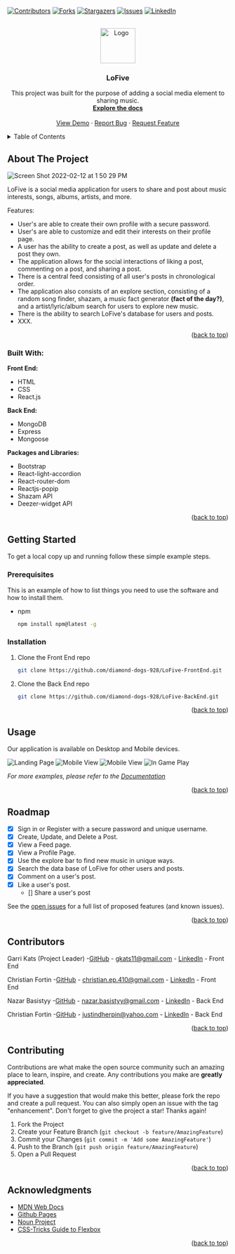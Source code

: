 <div id="top"></div>
<!--
*** Thanks for checking out the Best-README-Template. If you have a suggestion
*** that would make this better, please fork the repo and create a pull request
*** or simply open an issue with the tag "enhancement".
*** Don't forget to give the project a star!
*** Thanks again! Now go create something AMAZING! :D
-->

<!-- PROJECT SHIELDS -->
<!--
*** I'm using markdown "reference style" links for readability.
*** Reference links are enclosed in brackets [ ] instead of parentheses ( ).
*** See the bottom of this document for the declaration of the reference variables
*** for contributors-url, forks-url, etc. This is an optional, concise syntax you may use.
*** https://www.markdownguide.org/basic-syntax/#reference-style-links
-->


[![Contributors][contributors-shield]][contributors-url]
[![Forks][forks-shield]][forks-url]
[![Stargazers][stars-shield]][stars-url]
[![Issues][issues-shield]][issues-url]
[![LinkedIn][linkedin-shield]][linkedin-url]

<!-- PROJECT LOGO -->
<br />
<div align="center">
  <a href="https://github.com/diamond-dogs-928">
    <img src="" alt="Logo" width="80" height="80">
  </a>

<h3 align="center">LoFive</h3>

  <p align="center">
    This project was built for the purpose of adding a social media element to sharing music. 
    <br />
    <a href="https://github.com/diamond-dogs-928"><strong>Explore the docs</strong></a>
    <br />
    <br />
    <a href="https://github.com/diamond-dogs-928">View Demo</a>
    ·
    <a href="https://github.com/diamond-dogs-928/LoFive-FrontEnd/issues">Report Bug</a>
    ·
    <a href="https://github.com/diamond-dogs-928/LoFive-FrontEnd/issues">Request Feature</a>
  </p>
</div>

<!-- TABLE OF CONTENTS -->
<details>
  <summary>Table of Contents</summary>
  <ol>
    <li>
      <a href="#about-the-project">About The Project</a>
      <ul>
        <li><a href="#built-with">Built With</a></li>
      </ul>
    </li>
    <li>
      <a href="#getting-started">Getting Started</a>
      <ul>
        <li><a href="#prerequisites">Prerequisites</a></li>
        <li><a href="#installation">Installation</a></li>
      </ul>
    </li>
    <li><a href="#usage">Usage</a></li>
    <li><a href="#roadmap">Roadmap</a></li>
    <li><a href="#contributing">Contributing</a></li>
    <li><a href="#acknowledgments">Acknowledgments</a></li>
  </ol>
</details>

<!-- ABOUT THE PROJECT -->

## About The Project

![Screen Shot 2022-02-12 at 1 50 29 PM](https://user-images.githubusercontent.com/83780176/153724728-46b036ca-ba6d-4ec6-9eeb-47f2b70bdf85.png)

LoFive is a social media application for users to share and post about music interests, songs, albums, artists, and more.

Features:

- User's are able to create their own profile with a secure password.
- User's are able to customize and edit their interests on their profile page.
- A user has the ability to create a post, as well as update and delete a post they own.
- The application allows for the social interactions of liking a post, commenting on a post, and sharing a post.
- There is a central feed consisting of all user's posts in chronological order.
- The application also consists of an explore section, consisting of a random song finder, shazam, a music fact generator **(fact of the day?)**, and a artist/lyric/album search for users to explore new music.
- There is the ability to search LoFive's database for users and posts.
- XXX.






<p align="right">(<a href="#top">back to top</a>)</p>

### Built With:

**Front End:**
- HTML
- CSS
- React.js

**Back End:**
- MongoDB
- Express
- Mongoose

**Packages and Libraries:**
- Bootstrap
- React-light-accordion
- React-router-dom
- Reactjs-popip
- Shazam API
- Deezer-widget API

<p align="right">(<a href="#top">back to top</a>)</p>

<!-- GETTING STARTED -->

## Getting Started

To get a local copy up and running follow these simple example steps.

### Prerequisites

This is an example of how to list things you need to use the software and how to install them.

- npm
  ```sh
  npm install npm@latest -g
  ```

### Installation

1. Clone the Front End repo
   ```sh
   git clone https://github.com/diamond-dogs-928/LoFive-FrontEnd.git
   ```
2. Clone the Back End repo
   ```sh
   git clone https://github.com/diamond-dogs-928/LoFive-BackEnd.git
   ```


<p align="right">(<a href="#top">back to top</a>)</p>

<!-- USAGE EXAMPLES -->

## Usage

Our application is available on Desktop and Mobile devices. 

![Landing Page](./images/landingPage.png)
![Mobile View](./images/mobileView.png)
![Mobile View](./images/scoreBoard.png)
![In Game Play](./images/inGame.png)

_For more examples, please refer to the [Documentation](https://github.com/diamond-dogs-928)_

<p align="right">(<a href="#top">back to top</a>)</p>

<!-- ROADMAP -->

## Roadmap

- [x] Sign in or Register with a secure password and unique username.
- [x] Create, Update, and Delete a Post.
- [x] View a Feed page.
- [x] View a Profile Page.
- [x] Use the explore bar to find new music in unique ways.
- [x] Search the data base of LoFive for other users and posts.
- [x] Comment on a user's post.
- [x] Like a user's post.
  - [] Share a user's post
 

See the [open issues](https://github.com/diamond-dogs-928/LoFive-FrontEnd/issues) for a full list of proposed features (and known issues).

<p align="right">(<a href="#top">back to top</a>)</p>


<!-- CONTACT -->

## Contributors

Garri Kats (Project Leader) -[GitHub](https://github.com/garrigoose) - gkats11@gmail.com - [LinkedIn](https://www.linkedin.com/in/garrikats/) - Front End

Christian Fortin -[GitHub](https://github.com/christian-fortin) - christian.ep.410@gmail.com - [LinkedIn](https://www.linkedin.com/in/christian-fortin/) - Front End

Nazar Basistyy -[GitHub](https://github.com/nazar301) - nazar.basistyy@gmail.com - [LinkedIn]() - Back End

Christian Fortin -[GitHub](https://github.com/JustinDHerpin?tab=repositories) - justindherpin@yahoo.com - [LinkedIn](https://www.linkedin.com/in/justin-herpin-ba5a8a217/) - Back End

<p align="right">(<a href="#top">back to top</a>)</p>


<!-- CONTRIBUTING -->

## Contributing

Contributions are what make the open source community such an amazing place to learn, inspire, and create. Any contributions you make are **greatly appreciated**.

If you have a suggestion that would make this better, please fork the repo and create a pull request. You can also simply open an issue with the tag "enhancement".
Don't forget to give the project a star! Thanks again!

1. Fork the Project
2. Create your Feature Branch (`git checkout -b feature/AmazingFeature`)
3. Commit your Changes (`git commit -m 'Add some AmazingFeature'`)
4. Push to the Branch (`git push origin feature/AmazingFeature`)
5. Open a Pull Request

<p align="right">(<a href="#top">back to top</a>)</p>

<!-- ACKNOWLEDGMENTS -->

## Acknowledgments

- [MDN Web Docs](https://developer.mozilla.org/en-US/docs/Web/JavaScript)
- [Github Pages](https://pages.github.com/)
- [Noun Project](https://thenounproject.com/)
- [CSS-Tricks Guide to Flexbox](https://css-tricks.com/snippets/css/a-guide-to-flexbox/)

<p align="right">(<a href="#top">back to top</a>)</p>

<!-- MARKDOWN LINKS & IMAGES -->
<!-- https://www.markdownguide.org/basic-syntax/#reference-style-links -->

[contributors-shield]: https://img.shields.io/github/contributors/cdizon239/tower-of-hanoi.svg?style=for-the-badge
[contributors-url]: https://github.com/cdizon239/tower-of-hanoi/graphs/contributors
[forks-shield]: https://img.shields.io/github/forks/cdizon239/tower-of-hanoi.svg?style=for-the-badge
[forks-url]: https://github.com/cdizon239/tower-of-hanoi/network/members
[stars-shield]: https://img.shields.io/github/stars/cdizon239/tower-of-hanoi.svg?style=for-the-badge
[stars-url]: https://github.com/cdizon239/tower-of-hanoi/stargazers
[issues-shield]: https://img.shields.io/github/issues/github_username/repo_name.svg?style=for-the-badge
[issues-url]: https://github.com/cdizon239/tower-of-hanoi/issues
[linkedin-shield]: https://img.shields.io/badge/-LinkedIn-black.svg?style=for-the-badge&logo=linkedin&colorB=555
[linkedin-url]: https://linkedin.com/in/charmille-coleen-dizon
[product-screenshot]: ./images/productDemo.gif
